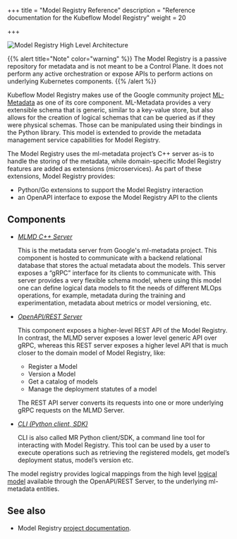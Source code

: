 +++
title = "Model Registry Reference"
description = "Reference documentation for the Kubeflow Model Registry"
weight = 20
                    
+++

![Model Registry High Level Architecture](/docs/components/model-registry/reference/images/model-registry-overview.jpg)

{{% alert title="Note" color="warning" %}}
The Model Registry is a passive repository for metadata and is not meant to be a Control Plane. It does not perform any active orchestration or expose APIs to perform actions on underlying Kubernetes components.
{{% /alert %}}


Kubeflow Model Registry makes use of the Google community project [ML-Metadata](https://github.com/google/ml-metadata) as one of its core component. ML-Metadata provides a very extensible schema that is generic, similar to a key-value store, but also allows for the creation of logical schemas that can be queried as if they were physical schemas. Those can be manipulated using their bindings in the Python library. This model is extended to provide the metadata management service capabilities for Model Registry.

The Model Registry uses the ml-metadata project’s C++ server as-is to handle the storing of the metadata, while domain-specific Model Registry features are added as extensions (microservices). As part of these extensions, Model Registry provides:
- Python/Go extensions to support the Model Registry interaction
- an OpenAPI interface to expose the Model Registry API to the clients

## Components
- *[MLMD C++ Server](https://github.com/google/ml-metadata)*
  
  This is the metadata server from Google's ml-metadata project.  This component is hosted to communicate with a backend relational database that stores the actual metadata about the models. This server exposes a “gRPC” interface for its clients to communicate with. This server provides a very flexible schema model, where using this model one can define logical data models to fit the needs of different MLOps operations, for example, metadata during the training and experimentation, metadata about metrics or model versioning, etc. 

- *[OpenAPI/REST Server](https://github.com/kubeflow/model-registry)*
  
  This component exposes a higher-level REST API of the Model Registry. In contrast, the MLMD server exposes a lower level generic API over gRPC, whereas this REST server exposes a higher level API that is much closer to the domain model of Model Registry, like:
    - Register a Model
    - Version a Model
    - Get a catalog of models
    - Manage the deployment statutes of a model
      
  The REST API server converts its requests into one or more underlying gRPC requests on the MLMD Server.

- *[CLI (Python client, SDK)](https://github.com/kubeflow/model-registry/tree/main/clients/python)*
  
  CLI is also called MR Python client/SDK, a command line tool for interacting with Model Registry. This tool can be used by a user to execute operations such as retrieving the registered models, get model’s deployment status, model’s version etc. 

The model registry provides logical mappings from the high level [logical model](https://github.com/kubeflow/model-registry/blob/main/docs/logical_model.md) available through the OpenAPI/REST Server, to the underlying ml-metadata entities.

## See also

- Model Registry [project documentation](https://github.com/kubeflow/model-registry?tab=readme-ov-file#pre-requisites).